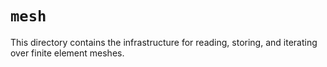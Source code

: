 # `mesh`

This directory contains the infrastructure for reading, storing, and iterating over finite element meshes.